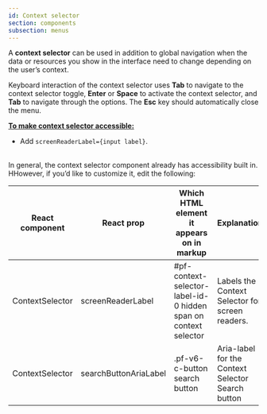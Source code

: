 ```yaml
---
id: Context selector
section: components
subsection: menus
---
```


A **context selector** can be used in addition to global navigation when the data or resources you show in the interface need to change depending on the user’s context.

Keyboard interaction of the context selector uses **Tab** to navigate to the context selector toggle, **Enter** or **Space** to activate the context selector, and **Tab** to navigate through the options. The **Esc** key should automatically close the menu. 


<ins>**To make context selector accessible:**</ins>
- Add `screenReaderLabel={input label}`.

<br/>
In general, the context selector component already has accessibility built in. HHowever, if you’d like to customize it, edit the following:

| React component| React prop | Which HTML element it appears on in markup | Explanation | 
|---|---|---|---|
| ContextSelector | screenReaderLabel | #pf-context-selector-label-id-0 hidden span on context selector | Labels the Context Selector for screen readers. |
| ContextSelector | searchButtonAriaLabel | .pf-v6-c-button search button | Aria-label for the Context Selector Search button |
